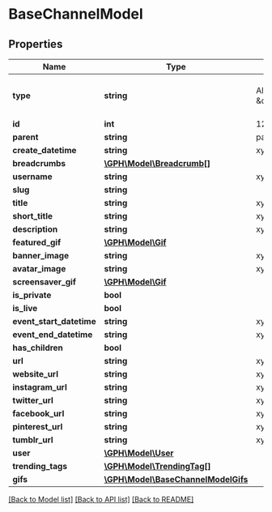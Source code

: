 # BaseChannelModel

## Properties
Name | Type | Description | Notes
------------ | ------------- | ------------- | -------------
**type** | **string** | Always \&quot;channel\&quot; | [optional] [default to 'channel']
**id** | **int** | 123 | [optional] 
**parent** | **string** | parent&#39;s slug | [optional] 
**create_datetime** | **string** | xyz | [optional] 
**breadcrumbs** | [**\GPH\Model\Breadcrumb[]**](Breadcrumb.md) |  | [optional] 
**username** | **string** | xyz | [optional] 
**slug** | **string** |  | [optional] 
**title** | **string** | xyz | [optional] 
**short_title** | **string** | xyz | [optional] 
**description** | **string** | xyz | [optional] 
**featured_gif** | [**\GPH\Model\Gif**](Gif.md) |  | [optional] 
**banner_image** | **string** | xyz | [optional] 
**avatar_image** | **string** | xyz | [optional] 
**screensaver_gif** | [**\GPH\Model\Gif**](Gif.md) |  | [optional] 
**is_private** | **bool** |  | [optional] 
**is_live** | **bool** |  | [optional] 
**event_start_datetime** | **string** | xyz | [optional] 
**event_end_datetime** | **string** | xyz | [optional] 
**has_children** | **bool** |  | [optional] 
**url** | **string** | xyz | [optional] 
**website_url** | **string** | xyz | [optional] 
**instagram_url** | **string** | xyz | [optional] 
**twitter_url** | **string** | xyz | [optional] 
**facebook_url** | **string** | xyz | [optional] 
**pinterest_url** | **string** | xyz | [optional] 
**tumblr_url** | **string** | xyz | [optional] 
**user** | [**\GPH\Model\User**](User.md) |  | [optional] 
**trending_tags** | [**\GPH\Model\TrendingTag[]**](TrendingTag.md) |  | [optional] 
**gifs** | [**\GPH\Model\BaseChannelModelGifs**](BaseChannelModelGifs.md) |  | [optional] 

[[Back to Model list]](../README.md#documentation-for-models) [[Back to API list]](../README.md#documentation-for-api-endpoints) [[Back to README]](../README.md)


